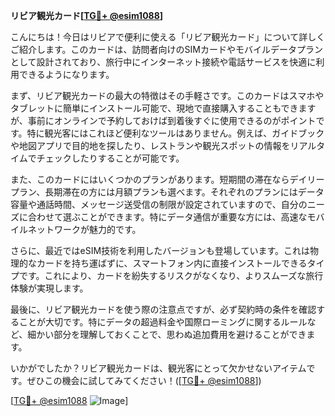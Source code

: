 **リビア観光カード[[TG💪+ @esim1088](https://t.me/s/esim1088)]**

こんにちは！今日はリビアで便利に使える「リビア観光カード」について詳しくご紹介します。このカードは、訪問者向けのSIMカードやモバイルデータプランとして設計されており、旅行中にインターネット接続や電話サービスを快適に利用できるようになります。

まず、リビア観光カードの最大の特徴はその手軽さです。このカードはスマホやタブレットに簡単にインストール可能で、現地で直接購入することもできますが、事前にオンラインで予約しておけば到着後すぐに使用できるのがポイントです。特に観光客にはこれほど便利なツールはありません。例えば、ガイドブックや地図アプリで目的地を探したり、レストランや観光スポットの情報をリアルタイムでチェックしたりすることが可能です。

また、このカードにはいくつかのプランがあります。短期間の滞在ならデイリープラン、長期滞在の方には月額プランも選べます。それぞれのプランにはデータ容量や通話時間、メッセージ送受信の制限が設定されていますので、自分のニーズに合わせて選ぶことができます。特にデータ通信が重要な方には、高速なモバイルネットワークが魅力的です。

さらに、最近ではeSIM技術を利用したバージョンも登場しています。これは物理的なカードを持ち運ばずに、スマートフォン内に直接インストールできるタイプです。これにより、カードを紛失するリスクがなくなり、よりスムーズな旅行体験が実現します。

最後に、リビア観光カードを使う際の注意点ですが、必ず契約時の条件を確認することが大切です。特にデータの超過料金や国際ローミングに関するルールなど、細かい部分を理解しておくことで、思わぬ追加費用を避けることができます。

いかがでしたか？リビア観光カードは、観光客にとって欠かせないアイテムです。ぜひこの機会に試してみてください！([[TG💪+ @esim1088](https://t.me/s/esim1088)])

[[TG💪+ @esim1088](https://t.me/s/esim1088) ![Image](https://i.postimg.cc/Y0z9fWf4/image.png)]
